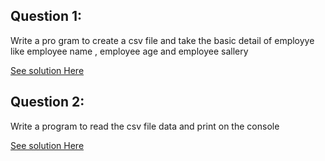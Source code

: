 Question 1:
---------------
Write a pro gram to create a csv file and take the basic detail of employye like employee name , employee age and employee sallery

[See solution Here](https://github.com/Avi-1996/100-Days-Code-Challenge/blob/master/100DayCode/Day78/Ques1.py)

Question 2:
------------

Write a program to read the csv file data and print on the console

[See solution Here](https://github.com/Avi-1996/100-Days-Code-Challenge/blob/master/100DayCode/Day78/Ques2.py)
